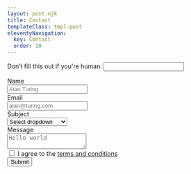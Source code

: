 ```yaml
---
layout: post.njk
title: Contact
templateClass: tmpl-post
eleventyNavigation:
  key: Contact
  order: 10
---
```


<form name="contact" method="POST" netlify-honeypot="dummy-field" data-netlify="true" data-netlify-recaptcha="true">

<p class="hidden">
  <label>Don’t fill this out if you're human: <input name="dummy-field" /></label>
</p>

<div class="field">
  <label class="label">Name</label>
  <div class="control">
    <input class="input" type="text" name="name" placeholder="Alan Turing">
  </div>
</div>

<div class="field">
  <label class="label">Email</label>
  <div class="control has-icons-left has-icons-right">
    <input class="input" type="email" name="email" placeholder="alan@turing.com">
    <span class="icon is-small is-left">
      <i class="fas fa-envelope"></i>
    </span>
    <span class="icon is-small is-right">
      <i class="fas fa-exclamation-triangle"></i>
    </span>
  </div>
</div>

<div class="field">
  <label class="label">Subject</label>
  <div class="control">
    <div class="select">
      <select name="subject">
        <option>Select dropdown</option>
        <option>Feedback/Question</option>
        <option>Business Inquiry</option>
      </select>
    </div>
  </div>
</div>

<div class="field">
  <label class="label">Message</label>
  <div class="control">
    <textarea class="textarea" name="message" placeholder="Hello world"></textarea>
  </div>
</div>

<div class="field">
  <div class="control">
    <label class="checkbox">
      <input type="checkbox">
      I agree to the <a href="#">terms and conditions</a>
    </label>
  </div>
</div>

<div data-netlify-recaptcha="true"></div>

<div class="field is-grouped">
  <div class="control">
    <button class="button is-link" type="submit">Submit</button>
  </div>
</div>
</form>
